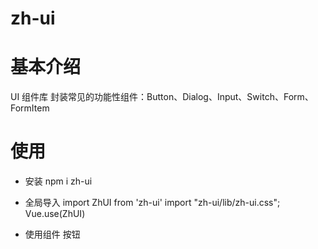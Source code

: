 # zh-ui

# 基本介绍

UI 组件库
封装常见的功能性组件：Button、Dialog、Input、Switch、Form、FormItem

# 使用

- 安装
  npm i zh-ui

- 全局导入
  import ZhUI from 'zh-ui'
  import "zh-ui/lib/zh-ui.css";
  Vue.use(ZhUI)

- 使用组件
  <zh-button>按钮</zh-button>
